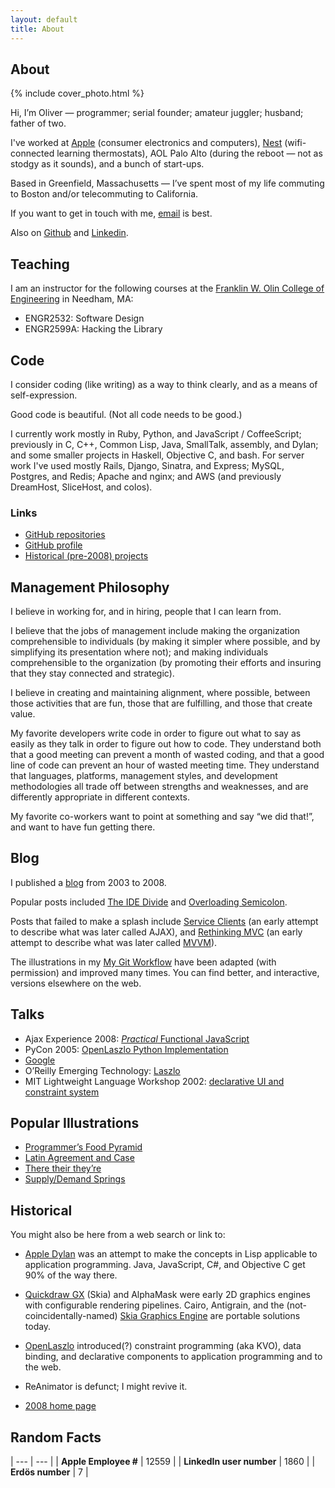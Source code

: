 ```yaml
---
layout: default
title: About
---
```


## About

{% include cover_photo.html %}

Hi, I’m Oliver — programmer; serial founder; amateur juggler; husband; father of two.

I've worked at [Apple](http://apple.com/) (consumer electronics and computers),
[Nest](https://nest.com/) (wifi-connected learning thermostats),
AOL Palo Alto (during the reboot — not as stodgy as it sounds), and a bunch of start-ups.

Based in Greenfield, Massachusetts — I’ve spent most of my life commuting to Boston and/or telecommuting to California.

If you want to get in touch with me, [email](mailto:steele@osteele.com) is best.

Also on [Github](https://github.com/osteele) and [Linkedin](https://linkedin.com/in/osteele).

## Teaching

I am an instructor for the following courses at the [Franklin W. Olin College of Engineering](http://www.olin.edu)
in Needham, MA:

* ENGR2532: Software Design
* ENGR2599A: Hacking the Library

## Code

I consider coding (like writing) as a way to think clearly, and as a means of self-expression.

Good code is beautiful. (Not all code needs to be good.)

I currently work mostly in Ruby, Python, and JavaScript / CoffeeScript; previously in C, C++, Common Lisp, Java, SmallTalk, assembly, and Dylan; and some smaller projects in Haskell, Objective C, and bash. For server work I've used mostly Rails, Django, Sinatra, and Express; MySQL, Postgres, and Redis; Apache and nginx; and AWS (and previously DreamHost, SliceHost, and colos).

### Links

* [GitHub repositories](http://code.osteele.com)
* [GitHub profile](http://github.com/osteele)
* [Historical (pre-2008) projects](http://osteele.com/sources)

## Management Philosophy

I believe in working for, and in hiring, people that I can learn from.

I believe that the jobs of management include making the organization comprehensible to individuals (by making it simpler where possible, and by simplifying its presentation where not); and making individuals comprehensible to the organization (by promoting their efforts and insuring that they stay connected and strategic).

I believe in creating and maintaining alignment, where possible, between those activities that are fun, those that are fulfilling, and those that create value.

My favorite developers write code in order to figure out what to say as easily as they talk in order to figure out how to code. They understand both that a good meeting can prevent a month of wasted coding, and that a good line of code can prevent an hour of wasted meeting time. They understand that languages, platforms, management styles, and development methodologies all trade off between strengths and weaknesses, and are differently appropriate in different contexts.

My favorite co-workers want to point at something and say “we did that!”, and want to have fun getting there.

## Blog

I published a [blog](http://blog.osteele.com/) from 2003 to 2008.

Popular posts included [The IDE Divide](http://blog.osteele.com/2004/11/ides) and [Overloading Semicolon](http://blog.osteele.com/2007/12/overloading-semicolon).

Posts that failed to make a splash include [Service Clients](http://blog.osteele.com/2004/12/serving-clients) (an early attempt to describe what was later called AJAX), and [Rethinking MVC](http://blog.osteele.com/2003/08/rethinking-mvc) (an early attempt to describe what was later called [MVVM](http://en.wikipedia.org/wiki/Model_View_ViewModel)).

The illustrations in my [My Git Workflow](http://blog.osteele.com/2008/05/my-git-workflow) have been adapted (with permission) and improved many times. You can find better, and interactive, versions elsewhere on the web.

## Talks

* Ajax Experience 2008: [*Practical* Functional JavaScript](http://www.slideshare.net/osteele/oliver-steele-functional-javascript-presentation)
* PyCon 2005: [OpenLaszlo Python Implementation](http://www.slideshare.net/osteele/laszlo-pycon-2005)
* [Google](http://osteele.com/talks/2004-06-google/)
* O’Reilly Emerging Technology: [Laszlo](http://www.slideshare.net/osteele/oreilly-etech-conference-laszlo-ria-presentation)
* MIT Lightweight Language Workshop 2002: [declarative UI and constraint system](http://ll2.ai.mit.edu/)

## Popular Illustrations

* [Programmer’s Food Pyramid](http://blog.osteele.com/2008/01/programmers-pyramid)
* [Latin Agreement and Case](http://blog.osteele.com/2008/05/latin-agreement-and-case)
* [There their they’re](http://www.zazzle.com/there_their_theyre_poster-228814630698264832)
* [Supply/Demand Springs](http://blog.osteele.com/2008/02/supply-demand-springs)

## Historical

You might also be here from a web search or link to:

* [Apple Dylan](http://en.wikipedia.org/wiki/Apple_Dylan) was an attempt to make the concepts in Lisp applicable to application programming. Java, JavaScript, C#, and Objective C get 90% of the way there.

* [Quickdraw GX](http://en.wikipedia.org/wiki/QuickDraw_GX) (Skia) and AlphaMask were early 2D graphics engines with configurable rendering pipelines. Cairo, Antigrain, and the (not-coincidentally-named) [Skia Graphics Engine](http://en.wikipedia.org/wiki/Skia_Graphics_Engine) are portable solutions today.

* [OpenLaszlo](http://en.wikipedia.org/wiki/OpenLaszlo) introduced(?) constraint programming (aka KVO), data binding, and declarative components to application programming and to the web.

* ReAnimator is defunct; I might revive it.

* [2008 home page](http://osteele.com/index-2008)

## Random Facts

| --- | --- |
| **Apple Employee #**     | 12559 |
| **LinkedIn user number** | 1860 |
| **Erdös number**         | 7 |
